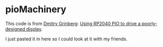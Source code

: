 # pioMachinery

This code is from
[Dmitry Grinberg](https://dmitry.gr/?r=01.Myself&proj=09.Personal):
[Using RP2040 PIO to drive a poorly-designed display](https://dmitry.gr/?r=06.%20Thoughts&proj=09.ComplexPioMachines).

I just pasted it in here so I could look at it with my friends.
